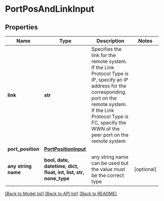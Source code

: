 # PortPosAndLinkInput


## Properties
Name | Type | Description | Notes
------------ | ------------- | ------------- | -------------
**link** | **str** | Specifies the link for the remote system. If the Link Protocol Type is IP, specify an IP address for the corresponding port on the remote system. If the Link Protocol Type is FC, specify the WWN of the peer port on the remote system | 
**port_position** | [**PortPositionInput**](PortPositionInput.md) |  | 
**any string name** | **bool, date, datetime, dict, float, int, list, str, none_type** | any string name can be used but the value must be the correct type | [optional]

[[Back to Model list]](../README.md#documentation-for-models) [[Back to API list]](../README.md#documentation-for-api-endpoints) [[Back to README]](../README.md)


